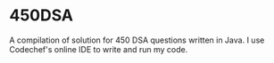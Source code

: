 # 450DSA
A compilation of solution for 450 DSA questions written in Java.
I use Codechef's online IDE to write and run my code.
